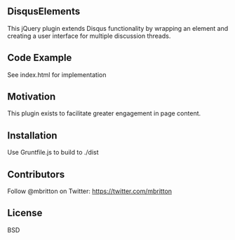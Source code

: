 ## DisqusElements

This jQuery plugin extends Disqus functionality by wrapping an element and creating a user interface for multiple discussion threads.

## Code Example

See index.html for implementation

## Motivation

This plugin exists to facilitate greater engagement in page content.

## Installation

Use Gruntfile.js to build to ./dist

## Contributors

Follow @mbritton on Twitter: https://twitter.com/mbritton

## License

BSD